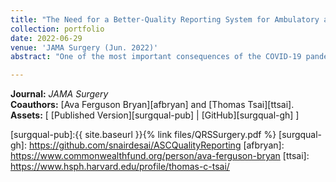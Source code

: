 ```yaml
---
title: "The Need for a Better-Quality Reporting System for Ambulatory and Outpatient Surgery — Surgical Quality Without Walls"
collection: portfolio
date: 2022-06-29
venue: 'JAMA Surgery (Jun. 2022)'
abstract: "One of the most important consequences of the COVID-19 pandemic on health care delivery in the US is the acceleration of a long-building shift from inpatient to outpatient delivery of operative care. Before the pandemic, enhanced recovery pathways and minimally invasive techniques opened the possibility of performing increasingly complex operations in hospital outpatient departments and ambulatory surgical centers. To create inpatient surge capacity during the pandemic, emergency waivers expanded the care that outpatient surgical centers could provide, rendering them increasingly important sites of care delivery for both the present need for inpatient capacity as well as the future of value-based care."

---
```


**Journal:** _JAMA Surgery_
<br>
**Coauthors:** [Ava Ferguson Bryan][afbryan] and [Thomas Tsai][ttsai].
<br/>
**Assets:** [ [Published Version][surgqual-pub] | [GitHub][surgqual-gh] ]

[surgqual-pub]:{{ site.baseurl }}{% link files/QRSSurgery.pdf %}
[surgqual-gh]: https://github.com/snairdesai/ASCQualityReporting
[afbryan]: https://www.commonwealthfund.org/person/ava-ferguson-bryan
[ttsai]: https://www.hsph.harvard.edu/profile/thomas-c-tsai/
